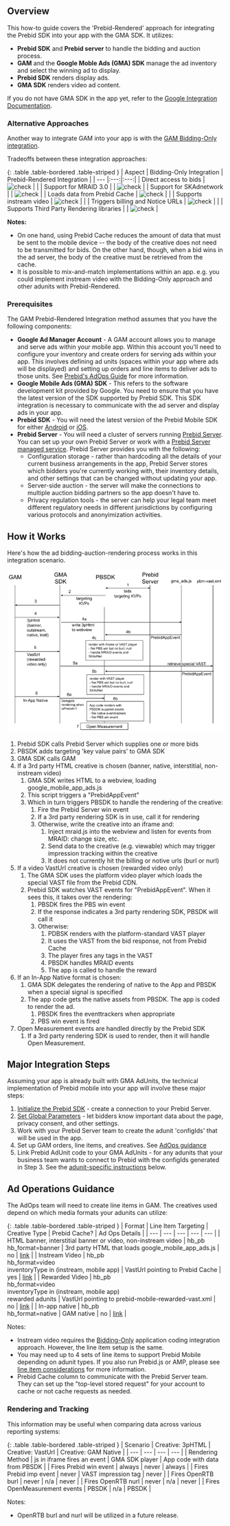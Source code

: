 ## Overview

This how-to guide covers the 'Prebid-Rendered' approach for integrating the Prebid SDK into your app with the GMA SDK. It utilizes:

- **Prebid SDK** and **Prebid server** to handle the bidding and auction process.
- **GAM** and the **Google Moble Ads (GMA) SDK** manage the ad inventory and select the winning ad to display.
- **Prebid SDK** renders display ads.
- **GMA SDK** renders video ad content.

If you do not have GMA SDK in the app yet, refer to the [Google Integration Documentation](https://developers.google.com/ad-manager/mobile-ads-sdk/{{include.platform}}/quick-start).

### Alternative Approaches

Another way to integrate GAM into your app is with the [GAM Bidding-Only integration](/prebid-mobile/pbm-api/{{include.platform}}/{{include.platform}}-sdk-integration-gam-original-api.html).

Tradeoffs between these integration approaches:

{: .table .table-bordered .table-striped }
| Aspect | Bidding-Only Integration | Prebid-Rendered Integration |
| --- |:---:|:---:|
| Direct access to bids | <img alt="check" src="/assets/images/icons/icon-check-green.png" width="30"> | |
| Support for MRAID 3.0 | | <img alt="check" src="/assets/images/icons/icon-check-green.png" width="30"> |
| Support for SKAdnetwork | | <img alt="check" src="/assets/images/icons/icon-check-green.png" width="30"> |
| Loads data from Prebid Cache | <img alt="check" src="/assets/images/icons/icon-check-green.png" width="30"> | |
| Supports instream video | <img alt="check" src="/assets/images/icons/icon-check-green.png" width="30"> | |
| Triggers billing and Notice URLs | <img alt="check" src="/assets/images/icons/icon-check-green.png" width="30"> | |
| Supports Third Party Rendering libraries | | <img alt="check" src="/assets/images/icons/icon-check-green.png" width="30"> |

**Notes:**

- On one hand, using Prebid Cache reduces the amount of data that must be sent to the mobile device -- the body of the creative does not need to be transmitted for bids. On the other hand, though, when a bid wins in the ad server, the body of the creative must be retrieved from the cache.
- It is possible to mix-and-match implementations within an app. e.g. you could implement instream video with the Bidding-Only approach and other adunits with Prebid-Rendered.

### Prerequisites

The GAM Prebid-Rendered Integration method assumes that you have the following components:

- **Google Ad Manager Account** - A GAM account allows you to manage and serve ads within your mobile app. Within this account you'll need to configure your inventory and create orders for serving ads within your app. This involves defining ad units (spaces within your app where ads will be displayed) and setting up orders and line items to deliver ads to those units. See [Prebid's AdOps Guide](/adops/before-you-start.html) for more information.
- **Google Mobile Ads (GMA) SDK** - This refers to the software development kit provided by Google. You need to ensure that you have the latest version of the SDK supported by Prebid SDK. This SDK integration is necessary to communicate with the ad server and display ads in your app.
- **Prebid SDK** - You will need the latest version of the Prebid Mobile SDK for either [Android](/prebid-mobile/pbm-api/android/code-integration-android.html) or [iOS](/prebid-mobile/pbm-api/ios/code-integration-ios.html).
- **Prebid Server** - You will need a cluster of servers running [Prebid Server](/prebid-server/use-cases/pbs-sdk.html). You can set up your own Prebid Server or work with a [Prebid Server managed service](https://prebid.org/managed-services/). Prebid Server provides you with the following:
  - Configuration storage - rather than hardcoding all the details of your current business arrangements in the app, Prebid Server stores which bidders you're currently working with, their inventory details, and other settings that can be changed without updating your app.
  - Server-side auction - the server will make the connections to multiple auction bidding partners so the app doesn't have to.
  - Privacy regulation tools - the server can help your legal team meet different regulatory needs in different jurisdictions by configuring various protocols and anonyimization activities.

## How it Works

Here's how the ad bidding-auction-rendering process works in this integration scenario.

![GAM Prebid-Rendered Integration Details](/assets/images/prebid-mobile/mobile-details-gam-prebid-rendered.png)

1. Prebid SDK calls Prebid Server which supplies one or more bids
1. PBSDK adds targeting 'key value pairs' to GMA SDK
1. GMA SDK calls GAM
1. If a 3rd party HTML creative is chosen (banner, native, interstitial, non-instream video)
    1. GMA SDK writes HTML to a webview, loading google_mobile_app_ads.js
    1. This script triggers a "PrebidAppEvent"
    1. Which in turn triggers PBSDK to handle the rendering of the creative:
        1. Fire the Prebid Server win event
        1. If a 3rd party rendering SDK is in use, call it for rendering
        1. Otherwise, write the creative into an iframe and:
            1. Inject mraid.js into the webview and listen for events from MRAID: change size, etc.
            1. Send data to the creative (e.g. viewable) which may trigger impression tracking within the creative
            1. It does not currently hit the billing or notive urls (burl or nurl)
1. If a video VastUrl creative is chosen (rewarded video only)
    1. The GMA SDK uses the platform video player which loads the special VAST file from the Prebid CDN.
    1. Prebid SDK watches VAST events for "<AdTitle>PrebidAppEvent</AdTitle>". When it sees this, it takes over the rendering:
        1. PBSDK fires the PBS win event
        1. If the response indicates a 3rd party rendering SDK, PBSDK will call it
        1. Otherwise:
            1. PDBSK renders with the platform-standard VAST player
            1. It uses the VAST from the bid response, not from Prebid Cache
            1. The player fires any <Impression> tags in the VAST
            1. PBSDK handles MRAID events
            1. The app is called to handle the reward
1. If an In-App Native format is chosen:
    1. GMA SDK delegates the rendering of native to the App and PBSDK when a special signal is specified
    1. The app code gets the native assets from PBSDK. The app is coded to render the ad.
        1. PBSDK fires the eventtrackers when appropriate
        1. PBS win event is fired
1. Open Measurement events are handled directly by the Prebid SDK
    1. If a 3rd party rendering SDK is used to render, then it will handle Open Measurement.

## Major Integration Steps

Assuming your app is already built with GMA AdUnits, the technical implementation of Prebid mobile into your app will involve these major steps:

1. [Initialize the Prebid SDK](/prebid-mobile/pbm-api/{{include.platform}}/code-integration-{{include.platform}}.html) - create a connection to your Prebid Server.
2. [Set Global Parameters](/prebid-mobile/pbm-api/{{include.platform}}/pbm-targeting-{{include.platform}}.html) - let bidders know important data about the page, privacy consent, and other settings.
3. Work with your Prebid Server team to create the adunit 'configIds' that will be used in the app.
4. Set up GAM orders, line items, and creatives. See [AdOps guidance](#ad-operations-guidance)
5. Link Prebid AdUnit code to your GMA AdUnits - for any adunits that your business team wants to connect to Prebid with the configIds generated in Step 3. See the [adunit-specific instructions](#adunit-specific-instructions) below.

## Ad Operations Guidance

The AdOps team will need to create line items in GAM. The creatives used depend on which media formats your adunits can utilize:

{: .table .table-bordered .table-striped }
| Format | Line Item Targeting | Creative Type | Prebid Cache? | Ad Ops Details |
| --- | --- | --- | --- | --- |
| HTML banner, interstitial banner or video, non-instream video | hb_pb<br/>hb_format=banner | 3rd party HTML that loads google_mobile_app_ads.js | no | [link](/adops/mobile-rendering-gam-line-item-setup.html#third-party-html) |
| Instream Video | hb_pb<br/>hb_format=video<br/>inventoryType in (instream, mobile app) | VastUrl pointing to Prebid Cache | yes | [link](/adops/setting-up-prebid-video-in-dfp.html) |
| Rewarded Video | hb_pb<br/>hb_format=video<br/>inventoryType in (instream, mobile app)<br/>rewarded adunits | VastUrl pointing to prebid-mobile-rewarded-vast.xml | no | [link](/adops/mobile-rendering-gam-line-item-setup.html#rewarded-video) |
| In-app native | hb_pb<br/>hb_format=native | GAM native | no | [link](adops/gam-native.html#create-a-new-native-creative) |

Notes:

- Instream video requires the [Bidding-Only](/prebid-mobile/pbm-api/{{include.platform}}/{{include.platform}}-sdk-integration-gam-original-api.html) application coding integration approach. However, the line item setup is the same.
- You may need up to 4 sets of line items to support Prebid Mobile depending on adunit types. If you also run Prebid.js or AMP, please see [line item considerations](/adops/line-item-creation.html) for more information.
- Prebid Cache column to communicate with the Prebid Server team. They can set up the "top-level stored request" for your account to cache or not cache requests as needed.

### Rendering and Tracking

This information may be useful when comparing data across various reporting systems:

{: .table .table-bordered .table-striped }
| Scenario | Creative: 3pHTML | Creative: VastUrl | Creative: GAM Native |
| --- | --- | --- | --- |
| Rendering Method | js in iframe fires an event | GMA SDK player | App code with data from PBSDK |
| Fires Prebid win event | always | never | always |
| Fires Prebid imp event | never | VAST impression tag | never |
| Fires OpenRTB burl | never | n/a | never |
| Fires OpenRTB nurl | never |  n/a | never |
| Fires OpenMeasurement events | PBSDK |  n/a | PBSDK |

Notes:

- OpenRTB burl and nurl will be utilized in a future release.
